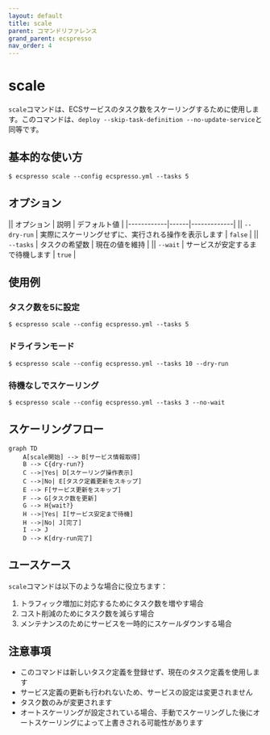 ```yaml
---
layout: default
title: scale
parent: コマンドリファレンス
grand_parent: ecspresso
nav_order: 4
---
```


# scale

`scale`コマンドは、ECSサービスのタスク数をスケーリングするために使用します。このコマンドは、`deploy --skip-task-definition --no-update-service`と同等です。

## 基本的な使い方

```console
$ ecspresso scale --config ecspresso.yml --tasks 5
```

## オプション

|| オプション | 説明 | デフォルト値 |
|------------|------|-------------|
|| `--dry-run` | 実際にスケーリングせずに、実行される操作を表示します | `false` |
|| `--tasks` | タスクの希望数 | 現在の値を維持 |
|| `--wait` | サービスが安定するまで待機します | `true` |

## 使用例

### タスク数を5に設定

```console
$ ecspresso scale --config ecspresso.yml --tasks 5
```

### ドライランモード

```console
$ ecspresso scale --config ecspresso.yml --tasks 10 --dry-run
```

### 待機なしでスケーリング

```console
$ ecspresso scale --config ecspresso.yml --tasks 3 --no-wait
```

## スケーリングフロー

```mermaid
graph TD
    A[scale開始] --> B[サービス情報取得]
    B --> C{dry-run?}
    C -->|Yes| D[スケーリング操作表示]
    C -->|No| E[タスク定義更新をスキップ]
    E --> F[サービス更新をスキップ]
    F --> G[タスク数を更新]
    G --> H{wait?}
    H -->|Yes| I[サービス安定まで待機]
    H -->|No| J[完了]
    I --> J
    D --> K[dry-run完了]
```

## ユースケース

`scale`コマンドは以下のような場合に役立ちます：

1. トラフィック増加に対応するためにタスク数を増やす場合
2. コスト削減のためにタスク数を減らす場合
3. メンテナンスのためにサービスを一時的にスケールダウンする場合

## 注意事項

- このコマンドは新しいタスク定義を登録せず、現在のタスク定義を使用します
- サービス定義の更新も行われないため、サービスの設定は変更されません
- タスク数のみが変更されます
- オートスケーリングが設定されている場合、手動でスケーリングした後にオートスケーリングによって上書きされる可能性があります
